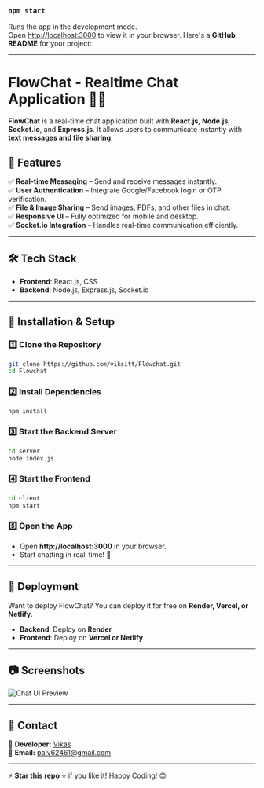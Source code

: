 

### `npm start`

Runs the app in the development mode.\
Open [http://localhost:3000](http://localhost:3000) to view it in your browser.
Here's a **GitHub README** for your project:  

---

# **FlowChat - Realtime Chat Application** 💬🚀  

**FlowChat** is a real-time chat application built with **React.js**, **Node.js**, **Socket.io**, and **Express.js**. It allows users to communicate instantly with **text messages and file sharing**.  

## **🚀 Features**  

✅ **Real-time Messaging** – Send and receive messages instantly.  
✅ **User Authentication** – Integrate Google/Facebook login or OTP verification.  
✅ **File & Image Sharing** – Send images, PDFs, and other files in chat.  
✅ **Responsive UI** – Fully optimized for mobile and desktop.  
✅ **Socket.io Integration** – Handles real-time communication efficiently.  

---

## **🛠 Tech Stack**  

- **Frontend**: React.js, CSS  
- **Backend**: Node.js, Express.js, Socket.io   

---

## **🚀 Installation & Setup**  

### **1️⃣ Clone the Repository**  
```bash
git clone https://github.com/viksitt/Flowchat.git
cd Flowchat
```

### **2️⃣ Install Dependencies**  
```bash
npm install
```

### **3️⃣ Start the Backend Server**  
```bash
cd server
node index.js
```

### **4️⃣ Start the Frontend**  
```bash
cd client
npm start
```

### **5️⃣ Open the App**  
- Open **http://localhost:3000** in your browser.  
- Start chatting in real-time! 🎉  

---

## **📌 Deployment**  

Want to deploy FlowChat? You can deploy it for free on **Render, Vercel, or Netlify**.  

- **Backend**: Deploy on **Render**  
- **Frontend**: Deploy on **Vercel or Netlify**  

---

## **📷 Screenshots**  

![Chat UI Preview](http://localhost:4500/1738594925880.png)  

---

## **📩 Contact**  

👤 **Developer:** [Vikas](https://github.com/viksitt)  
📧 **Email:** palv62461@gmail.com 

---

⚡ **Star this repo** ⭐ if you like it! Happy Coding! 😊





